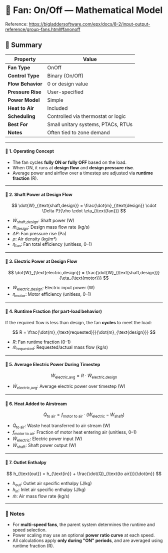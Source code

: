 # 📘 Fan: On/Off — Mathematical Model

Reference: https://bigladdersoftware.com/epx/docs/8-2/input-output-reference/group-fans.html#fanonoff

## 📌 Summary

| Property               | Value                                  |
|------------------------|----------------------------------------|
| **Fan Type**           | OnOff                                  |
| **Control Type**       | Binary (On/Off)                        |
| **Flow Behavior**      | 0 or design value                      |
| **Pressure Rise**      | User-specified                         |
| **Power Model**        | Simple                                 |
| **Heat to Air**        | Included                               |
| **Scheduling**         | Controlled via thermostat or logic     |
| **Best For**           | Small unitary systems, PTACs, RTUs     |
| **Notes**              | Often tied to zone demand              |


---

#### 🔹 1. Operating Concept

- The fan cycles **fully ON or fully OFF** based on the load.
- When ON, it runs at **design flow** and **design pressure rise**.
- Average power and airflow over a timestep are adjusted via **runtime fraction** \(R\).

---

#### 🔹 2. Shaft Power at Design Flow

$$
\dot{W}_{\text{shaft,design}} = \frac{\dot{m}_{\text{design}} \cdot \Delta P}{\rho \cdot \eta_{\text{fan}}}
$$

- $\dot{W}_{\text{shaft,design}}$: Shaft power (W)  
- $\dot{m}_{\text{design}}$: Design mass flow rate (kg/s)  
- $\Delta P$: Fan pressure rise (Pa)  
- $\rho$: Air density (kg/m³)  
- $\eta_{\text{fan}}$: Fan total efficiency (unitless, 0–1)

---

#### 🔹 3. Electric Power at Design Flow

$$
\dot{W}_{\text{electric,design}} = \frac{\dot{W}_{\text{shaft,design}}}{\eta_{\text{motor}}}
$$

- $\dot{W}_{\text{electric,design}}$: Electric input power (W)  
- $\eta_{\text{motor}}$: Motor efficiency (unitless, 0–1)

---

#### 🔹 4. Runtime Fraction (for part-load behavior)

If the required flow is less than design, the fan **cycles** to meet the load:

$$
R = \frac{\dot{m}_{\text{requested}}}{\dot{m}_{\text{design}}}
$$

- $R$: Fan runtime fraction (0–1)  
- $\dot{m}_{\text{requested}}$: Requested/actual mass flow (kg/s)

---

#### 🔹 5. Average Electric Power During Timestep

$$
\dot{W}_{\text{electric,avg}} = R \cdot \dot{W}_{\text{electric,design}}
$$

- $\dot{W}_{\text{electric,avg}}$: Average electric power over timestep (W)

---

#### 🔹 6. Heat Added to Airstream

$$
\dot{Q}_{\text{to air}} = f_{\text{motor to air}} \cdot (\dot{W}_{\text{electric}} - \dot{W}_{\text{shaft}})
$$

- $\dot{Q}_{\text{to air}}$: Waste heat transferred to air stream (W)  
- $f_{\text{motor to air}}$: Fraction of motor heat entering air (unitless, 0–1)  
- $\dot{W}_{\text{electric}}$: Electric power input (W)  
- $\dot{W}_{\text{shaft}}$: Shaft power output (W)

---

#### 🔹 7. Outlet Enthalpy

$$
h_{\text{out}} = h_{\text{in}} + \frac{\dot{Q}_{\text{to air}}}{\dot{m}}
$$

- $h_{\text{out}}$: Outlet air specific enthalpy (J/kg)  
- $h_{\text{in}}$: Inlet air specific enthalpy (J/kg)  
- $\dot{m}$: Air mass flow rate (kg/s)

---

### 📝 Notes

- For **multi-speed fans**, the parent system determines the runtime and speed selection.
- Power scaling may use an optional **power ratio curve** at each speed.
- All calculations apply **only during "ON" periods**, and are averaged using runtime fraction \(R\).

